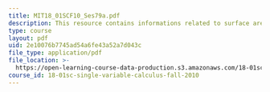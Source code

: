 ```yaml
---
title: MIT18_01SCF10_Ses79a.pdf
description: This resource contains informations related to surface area.
type: course
layout: pdf
uid: 2e10076b7745ad54a6fe43a52a7d043c
file_type: application/pdf
file_location: >-
  https://open-learning-course-data-production.s3.amazonaws.com/18-01sc-single-variable-calculus-fall-2010/2e10076b7745ad54a6fe43a52a7d043c_MIT18_01SCF10_Ses79a.pdf
course_id: 18-01sc-single-variable-calculus-fall-2010
---
```

